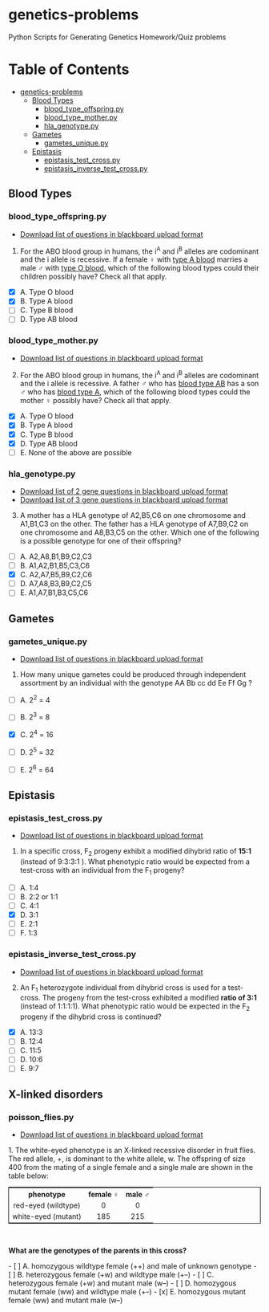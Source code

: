 # genetics-problems
Python Scripts for Generating Genetics Homework/Quiz problems

[comment]: <> ( https://guides.github.com/features/mastering-markdown/ )
[comment]: <> ( https://docs.github.com/en/free-pro-team@latest/github/creating-cloning-and-archiving-repositories/about-readmes )
[comment]: <> ( https://docs.github.com/en/free-pro-team@latest/github/writing-on-github/basic-writing-and-formatting-syntax )

Table of Contents
=================

   * [genetics-problems](#genetics-problems)
      * [Blood Types](#blood-types)
         * [blood_type_offspring.py](#blood_type_offspringpy)
         * [blood_type_mother.py](#blood_type_motherpy)
         * [hla_genotype.py](#hla_genotypepy)
      * [Gametes](#gametes)
         * [gametes_unique.py](#gametes_uniquepy)
      * [Epistasis](#epistasis)
         * [epistasis_test_cross.py](#epistasis_test_crosspy)
         * [epistasis_inverse_test_cross.py](#epistasis_inverse_test_crosspy)


## Blood Types

### blood_type_offspring.py

* [Download list of questions in blackboard upload format](blackboard_upload/bbq-blood_type_offspring.txt)

1. For the ABO blood group in humans, the i<sup>A</sup> and i<sup>B</sup> alleles are codominant and the i allele is recessive. If a female &female; with <u>type A blood</u> marries a male &male; with <u>type O blood</u>, which of the following blood types could their children possibly have? Check all that apply.

- [x] A. Type O blood
- [x] B. Type A blood
- [ ] C. Type B blood
- [ ] D. Type AB blood

### blood_type_mother.py

* [Download list of questions in blackboard upload format](blackboard_upload/bbq-blood_type_mother.txt)

2. For the ABO blood group in humans, the i<sup>A</sup> and i<sup>B</sup> alleles are codominant and the i allele is recessive. A father &male; who has <u>blood type AB</u> has a son &male; who has <u>blood type A</u>, which of the following blood types could the mother &female; possibly have? Check all that apply.

- [x] A. Type O blood
- [x] B. Type A blood
- [x] C. Type B blood
- [x] D. Type AB blood
- [ ] E. None of the above are possible

### hla_genotype.py

* [Download list of 2 gene questions in blackboard upload format](blackboard_upload/bbq-hla_genotypes-2_genes.txt)
* [Download list of 3 gene questions in blackboard upload format](blackboard_upload/bbq-hla_genotypes-3_genes.txt)

3. A mother has a HLA genotype of A2,B5,C6 on one chromosome and A1,B1,C3 on the other. The father has a HLA genotype of A7,B9,C2 on one chromosome and A8,B3,C5 on the other. Which one of the following is a possible genotype for one of their offspring?
- [ ] A. A2,A8,B1,B9,C2,C3
- [ ] B. A1,A2,B1,B5,C3,C6
- [x] C. A2,A7,B5,B9,C2,C6
- [ ] D. A7,A8,B3,B9,C2,C5
- [ ] E. A1,A7,B1,B3,C5,C6

## Gametes

### gametes_unique.py 

* [Download list of questions in blackboard upload format](blackboard_upload/bbq-gametes_unique.txt)

1. How many unique gametes could be produced through independent assortment by an individual with the genotype AA Bb cc dd Ee Ff Gg ?
- [ ] A. 2<sup>2</sup> = 4
- [ ] B. 2<sup>3</sup> = 8
- [x] C. 2<sup>4</sup> = 16
- [ ] D. 2<sup>5</sup> = 32
- [ ] E. 2<sup>6</sup> = 64


## Epistasis

### epistasis_test_cross.py

* [Download list of questions in blackboard upload format](blackboard_upload/bbq-epistasis_test_cross.txt)

1. In a specific cross, F<sub>2</sub> progeny exhibit a modified dihybrid ratio of <b>15:1</b> (instead of 9:3:3:1 ). What phenotypic ratio would be expected from a test-cross with an individual from the F<sub>1</sub> progeny?
- [ ] A. 1:4
- [ ] B. 2:2 or 1:1
- [ ] C. 4:1
- [x] D. 3:1
- [ ] E. 2:1
- [ ] F. 1:3

### epistasis_inverse_test_cross.py

* [Download list of questions in blackboard upload format](blackboard_upload/bbq-epistasis_inverse_test_cross.txt)

2. An F<sub>1</sub> heterozygote individual from dihybrid cross is used for a test-cross. The progeny from the test-cross exhibited a modified <b>ratio of 3:1</b> (instead of 1:1:1:1). What phenotypic ratio would be expected in the F<sub>2</sub> progeny if the dihybrid cross is continued?
- [x] A. 13:3
- [ ] B. 12:4
- [ ] C. 11:5
- [ ] D. 10:6
- [ ] E. 9:7

## X-linked disorders

### poisson_flies.py

* [Download list of questions in blackboard upload format](blackboard_upload/bbq-poisson_flies.txt)


<p>1. The white-eyed phenotype is an X-linked recessive disorder in fruit flies. The red allele, +, is dominant to the white allele, w. The offspring of size 400 from the mating of a single female and a single male are shown in the table below:</p>
<table cellpadding="2" cellspacing="2" style="border-collapse: collapse; text-align:center; border: 1px solid black; font-size: 14px;"><tr><th>phenotype</th><th>female &female;</th><th>male &male;</th></tr> <tr><td>red-eyed (wildtype)</td><td align='center'>0</td><td align='center'>0</td></tr> <tr><td>white-eyed (mutant)</td><td align='center'>185</td><td align='center'>215</td></tr> </table><br/>
<p><strong>What are the genotypes of the parents in this cross?</strong></p>
- [ ] A. homozygous wildtype female (++) and male of unknown genotype
- [ ] B. heterozygous female (+w) and wildtype male (+&ndash;)
- [ ] C. heterozygous female (+w) and mutant male (w&ndash;)
- [ ] D. homozygous mutant female (ww) and wildtype male (+&ndash;)
- [x] E. homozygous mutant female (ww) and mutant male (w&ndash;)

